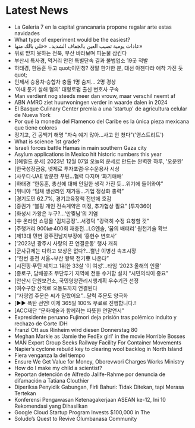 # Latest News
-  La Galería 7 en la capital grancanaria propone regalar arte estas navidades
-  What type of experiment would be the easiest?
-  عادات يومية تصيب العين بالجفاف الشديد.. «خلي بالك منها»
-  위로 받지 못하는 전북, 부산 바라보며 피눈물 삼킨다
-  부산시 특사경, 먹거리 안전 특별단속 결과 불법업소 19곳 적발
-  하태경, 한동훈 두고 quot;이민청? 정말 한가한 분, 대선 아젠다라 애착 가진 듯quot;
-  인제서 승용차·승합차 충돌 1명 숨져… 2명 경상
-  '아내 둔기 살해 혐의' 대형로펌 출신 변호사 구속
-  Man verdient nog steeds meer dan vrouw, maar verschil neemt af
-  ABN AMRO ziet huurwoningen verder in waarde dalen in 2024
-  El Basque Culinary Center premia a una 'startup' de agricultura celular de Nueva York
-  Por qué la moneda del Flamenco del Caribe es la única pieza mexicana que tiene colores
-  정기고, 긴 공백기 해명 "자숙 얘기 많아…사고 안 쳤다"('영스트리트')
-  What is science 1st grade?
-  Israeli forces battle Hamas in main southern Gaza city
-  Asylum applications in Mexico hit historic numbers this year
-  [[헤럴드 운세] 2023년 12월 07일 오늘의 운세로 만드는 완벽한 하루, '오운완'
-  [한국성장금융, 넷제로 투자포럼·우수운용사 시상
-  [사우디·UAE 방문한 푸틴…협력 다지며 ‘화기애애’
-  [하태경 “한동훈, 총선에 대해 안일한 생각 가진 듯…위기에 들어와야”
-  [위니아 “딤채 생산라인 재가동…기업 정상화 총력”
-  [경기도민 62.7%, 경기교육정책 전반에 호감
-  [증권가 “블핑 개인 전속계약은 미정, 추가협상 필요” [투자360]
-  [화성시 가왕은 누구?…‘만찢남'의 기염
-  [中 온라인 쇼핑몰 '김치공정'…서경덕 "강력히 수정 요청할 것"
-  [주행거리 900㎞·400회 재충전…LG엔솔, ‘꿈의 배터리’ 원천기술 확보
-  [제13대 민변 광주전남지부장에 ‘홍현수 변호사’
-  ['2023년 광주시 사랑의 끈 연결운동' 행사 개최
-  [군사규제는 다하고 보상은 없다?…뿔난 이병선 속초시장
-  [“한번 충전 서울~부산 왕복 전기車 나온다”
-  [시진핑·푸틴 제치고 1위한 33살 ‘이 여성’…타임 ‘2023 올해의 인물’
-  [종로구, 담배꽁초 무단투기 지역에 전용 수거함 설치 “시민의식이 중요”
-  [안산시 단원보건소, 국민영양관리시행계획 우수기관 선정
-  [여수구항 산책로 오동도까지 연결된다
-  [“자영업 주문은 씨가 말랐어요”…달력 주문도 양극화
-  [▶▶ 폭탄 선언! 이제 365일 100% 무료로 진행합니다.!
-  [ACC재단 “문화예술과 함께하는 따뜻한 연말연시”
-  Expresidente peruano Fujimori deja prisión tras polémico indulto y rechazo de Corte IDH
-  Franzl Ott aus Rinheim wird diesen Donnerstag 80
-  Meghan Markle as 'Jamie the FedEx girl' in the movie Horrible Bosses
-  MAN Export Group Seeks Railway Facility For Container Movements
-  Napier’s cyclone rebuild key to clearing wool backlog in North Island
-  Fiera venganza la del tiempo
-  Ensure We Get Value for Money, Oborevwori Charges Works Ministry
-  How do I make my child a scientist?
-  Reportan detención de Alfredo Jalife-Rahme por denuncia de difamación a Tatiana Clouthier
-  Diperiksa Penyidik Gabungan, Firli Bahuri: Tidak Ditekan, tapi Merasa Tertekan
-  Konferensi Pengawasan Ketenagakerjaan ASEAN ke-12, Ini 10 Rekomendasi yang Dihasilkan
-  Google Cloud Startup Program Invests $100,000 in The
-  Soludo’s Quest to Revive Olumbanasa Community

